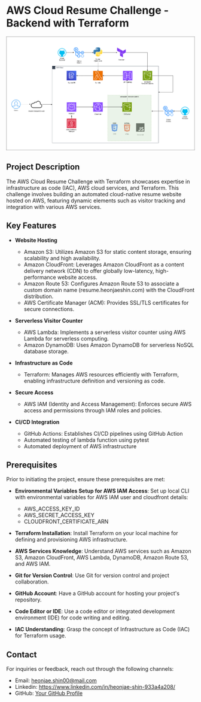 # AWS Cloud Resume Challenge - Backend with Terraform

![Alt text](<images/infra_diagram.png>)

## Project Description

The AWS Cloud Resume Challenge with Terraform showcases expertise in infrastructure as code (IAC), AWS cloud services, and Terraform. This challenge involves building an automated cloud-native resume website hosted on AWS, featuring dynamic elements such as visitor tracking and integration with various AWS services.


## Key Features

- **Website Hosting**
  - Amazon S3: Utilizes Amazon S3 for static content storage, ensuring scalability and high availability.
  - Amazon CloudFront: Leverages Amazon CloudFront as a content delivery network (CDN) to offer globally low-latency, high-performance website access.
  - Amazon Route 53: Configures Amazon Route 53 to associate a custom domain name (resume.heonjaeshin.com) with the CloudFront distribution.
  - AWS Certificate Manager (ACM): Provides SSL/TLS certificates for secure connections.

- **Serverless Visitor Counter**
  - AWS Lambda: Implements a serverless visitor counter using AWS Lambda for serverless computing.
  - Amazon DynamoDB: Uses Amazon DynamoDB for serverless NoSQL database storage.
  
- **Infrastructure as Code**
  - Terraform: Manages AWS resources efficiently with Terraform, enabling infrastructure definition and versioning as code.
  
- **Secure Access**
  - AWS IAM (Identity and Access Management): Enforces secure AWS access and permissions through IAM roles and policies.

- **CI/CD Integration**
  - GitHub Actions: Establishes CI/CD pipelines using GitHub Action
  - Automated testing of lambda function using pytest
  - Automated deployment of AWS infrastructure


## Prerequisites

Prior to initiating the project, ensure these prerequisites are met:
- **Environmental Variables Setup for AWS IAM Access**: Set up local CLI with environmental variables for AWS IAM user and cloudfront details:
  - AWS_ACCESS_KEY_ID
  - AWS_SECRET_ACCESS_KEY
  - CLOUDFRONT_CERTIFICATE_ARN

- **Terraform Installation**: Install Terraform on your local machine for defining and provisioning AWS infrastructure.

- **AWS Services Knowledge**: Understand AWS services such as Amazon S3, Amazon CloudFront, AWS Lambda, DynamoDB, Amazon Route 53, and AWS IAM.

- **Git for Version Control**: Use Git for version control and project collaboration.

- **GitHub Account**: Have a GitHub account for hosting your project's repository.

- **Code Editor or IDE**: Use a code editor or integrated development environment (IDE) for code writing and editing.

- **IAC Understanding**: Grasp the concept of Infrastructure as Code (IAC) for Terraform usage.


## Contact

For inquiries or feedback, reach out through the following channels:

- Email: heonjae.shin00@mail.com
- Linkedin: https://www.linkedin.com/in/heonjae-shin-933a4a208/
- GitHub: [Your GitHub Profile](https://github.com/heonjaes)

